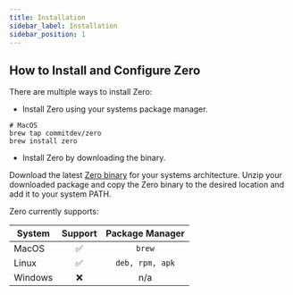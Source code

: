 ```yaml
---
title: Installation
sidebar_label: Installation
sidebar_position: 1
---
```


## How to Install and Configure Zero

There are multiple ways to install Zero:

- Install Zero using your systems package manager.

```shell
# MacOS
brew tap commitdev/zero
brew install zero
```

- Install Zero by downloading the binary.

Download the latest [Zero binary](https://github.com/commitdev/zero/releases) for your systems architecture. Unzip your downloaded package and copy the Zero binary to the desired location and add it to your system PATH.

Zero currently supports:

| System | Support|  Package Manager |
|---------|:-----:|:------:|
| MacOS   |  ✅   | `brew` |
| Linux   |  ✅   |   `deb, rpm, apk`  |
| Windows |  ❌   |   n/a  |
